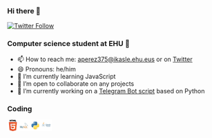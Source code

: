 ### Hi there 👋

[![Twitter Follow](https://img.shields.io/twitter/follow/aitorjus?logo=twitter)](https://twitter.com/aitorjus)

### Computer science student at EHU 📖

- 📫 How to reach me: aperez375@ikasle.ehu.eus or on [Twitter](https://twitter.com/aitorjus)
- 😄 Pronouns: he/him
- 🌱 I’m currently learning JavaScript
- 👯 I’m open to collaborate on any projects
- 🔭 I’m currently working on a [Telegram Bot script](https://github.com/aitorjus/RaspberryPiScripts) based on Python

### Coding

<img align="left" alt="HTML" width="26px" src="https://raw.githubusercontent.com/github/explore/80688e429a7d4ef2fca1e82350fe8e3517d3494d/topics/html/html.png">

<img align="left" alt="MySQL" width="26px" src="https://raw.githubusercontent.com/github/explore/80688e429a7d4ef2fca1e82350fe8e3517d3494d/topics/mysql/mysql.png">

<img align="left" alt="Python" width="26px" src="https://raw.githubusercontent.com/github/explore/80688e429a7d4ef2fca1e82350fe8e3517d3494d/topics/python/python.png">

<img align="left" alt="Java" width="26px" src="https://raw.githubusercontent.com/github/explore/80688e429a7d4ef2fca1e82350fe8e3517d3494d/topics/java/java.png">




<!--
https://shields.io
https://simpleicons.org
- 🔭 I’m currently working on ...
- 🌱 I’m currently learning ...
- 👯 I’m looking to collaborate on ...
- 🤔 I’m looking for help with ...
- 💬 Ask me about ...
- 📫 How to reach me: ...
- 😄 Pronouns: ...
- ⚡ Fun fact: ...
>